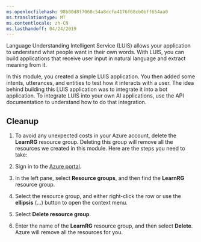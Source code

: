 ```yaml
---
ms.openlocfilehash: 98b80d8f7068c54a8dcfa4176f68cb0bff654aa0
ms.translationtype: MT
ms.contentlocale: zh-CN
ms.lasthandoff: 04/24/2019
---
```

Language Understanding Intelligent Service (LUIS) allows your application to understand what people want in their own words. With LUIS, you can build applications that receive user input in natural language and extract meaning from it.

In this module, you created a simple LUIS application. You then added some intents, utterances, and entities to test how it interacts with a user. The idea behind building this LUIS application was to integrate it into a bot application. To integrate LUIS into your own AI applications, use the API documentation to understand how to do that integration.

## <a name="cleanup"></a>Cleanup

1. To avoid any unexpected costs in your Azure account, delete the **LearnRG** resource group. Deleting this group will remove all the resources we created in this module. Here are the steps you need to take:

1. Sign in to the [Azure portal](https://portal.azure.com?azure-portal=true).
1. In the left pane, select **Resource groups**, and then find the **LearnRG** resource group.
1. Select the resource group, and either right-click the row or use the **ellipsis** (...) button to open the context menu.
1. Select **Delete resource group**.
1. Enter the name of the **LearnRG** resource group, and then select **Delete**. Azure will remove all the resources for you.
